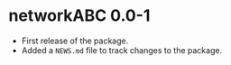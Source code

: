 # networkABC 0.0-1

* First release of the package.
* Added a `NEWS.md` file to track changes to the package.
